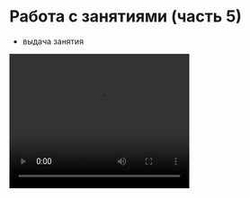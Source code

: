 # Работа с занятиями (часть 5)

- выдача занятия 

<video width="320" height="240" controls=true src="https://s3-eu-west-1.amazonaws.com/edu-prod/video/help_videos/8.flv" type="video/mp4" />